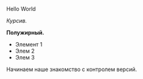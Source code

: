 Hello World

*Курсив.*

**Полужирный.**

* Элемент 1
* Элем 2
* Элем 3


Начинаем наше знакомство с контролем версий.
